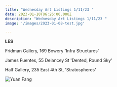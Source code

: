 ```yaml
---
title: "Wednesday Art Listings 1/11/23 "
date: 2023-01-10T06:26:00.000Z
description: "Wednesday Art Listings 1/11/23 "
image: '/images/2023-01-08-test.jpg'

---
```

**L﻿ES**

F﻿ridman Gallery, 169 Bowery 'Infra Structures'

J﻿ames Fuentes, 55 Delancey St 'Dented, Round Sky'

H﻿alf Gallery, 235 East 4th St, 'Stratospheres'

![](/images/2023-01-08-test.jpg "Yuan Fang")